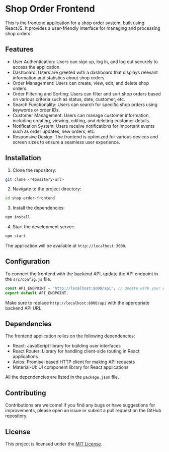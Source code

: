 # Shop Order Frontend

This is the frontend application for a shop order system, built using ReactJS. It provides a user-friendly interface for managing and processing shop orders.

## Features

- User Authentication: Users can sign up, log in, and log out securely to access the application.
- Dashboard: Users are greeted with a dashboard that displays relevant information and statistics about shop orders.
- Order Management: Users can create, view, edit, and delete shop orders.
- Order Filtering and Sorting: Users can filter and sort shop orders based on various criteria such as status, date, customer, etc.
- Search Functionality: Users can search for specific shop orders using keywords or order IDs.
- Customer Management: Users can manage customer information, including creating, viewing, editing, and deleting customer details.
- Notification System: Users receive notifications for important events such as order updates, new orders, etc.
- Responsive Design: The frontend is optimized for various devices and screen sizes to ensure a seamless user experience.

## Installation

1. Clone the repository:

```bash
git clone <repository-url>
```

2. Navigate to the project directory:

```bash
cd shop-order-frontend
```

3. Install the dependencies:

```bash
npm install
```

4. Start the development server:

```bash
npm start
```

The application will be available at `http://localhost:3000`.

## Configuration

To connect the frontend with the backend API, update the API endpoint in the `src/config.js` file.

```javascript
const API_ENDPOINT = 'http://localhost:8000/api'; // Update with your API endpoint
export default API_ENDPOINT;
```

Make sure to replace `http://localhost:8000/api` with the appropriate backend API URL.

## Dependencies

The frontend application relies on the following dependencies:

- React: JavaScript library for building user interfaces
- React Router: Library for handling client-side routing in React applications
- Axios: Promise-based HTTP client for making API requests
- Material-UI: UI component library for React applications

All the dependencies are listed in the `package.json` file.

## Contributing

Contributions are welcome! If you find any bugs or have suggestions for improvements, please open an issue or submit a pull request on the GitHub repository.

## License

This project is licensed under the [MIT License](LICENSE).
